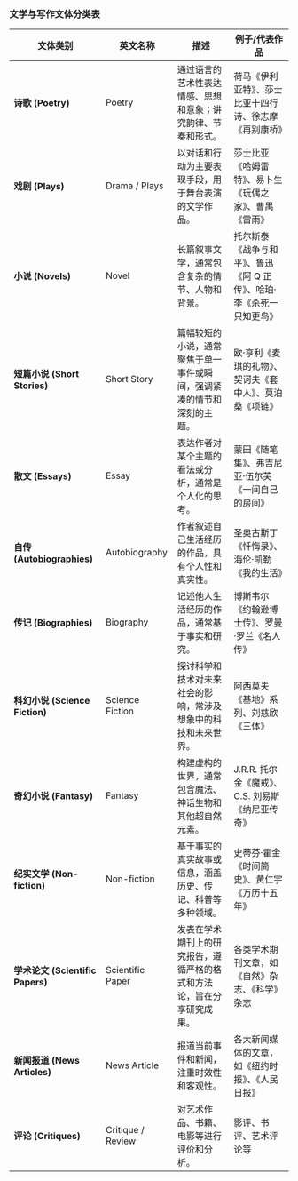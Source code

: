 ### 文学与写作文体分类表

| 文体类别                         | 英文名称          | 描述                                                                   | 例子/代表作品                                                        |
| -------------------------------- | ----------------- | ---------------------------------------------------------------------- | -------------------------------------------------------------------- |
| **诗歌 (Poetry)**                | Poetry            | 通过语言的艺术性表达情感、思想和意象；讲究韵律、节奏和形式。           | 荷马《伊利亚特》、莎士比亚十四行诗、徐志摩《再别康桥》               |
| **戏剧 (Plays)**                 | Drama / Plays     | 以对话和行动为主要表现手段，用于舞台表演的文学作品。                   | 莎士比亚《哈姆雷特》、易卜生《玩偶之家》、曹禺《雷雨》               |
| **小说 (Novels)**                | Novel             | 长篇叙事文学，通常包含复杂的情节、人物和背景。                         | 托尔斯泰《战争与和平》、鲁迅《阿 Q 正传》、哈珀·李《杀死一只知更鸟》 |
| **短篇小说 (Short Stories)**     | Short Story       | 篇幅较短的小说，通常聚焦于单一事件或瞬间，强调紧凑的情节和深刻的主题。 | 欧·亨利《麦琪的礼物》、契诃夫《套中人》、莫泊桑《项链》              |
| **散文 (Essays)**                | Essay             | 表达作者对某个主题的看法或分析，通常是个人化的思考。                   | 蒙田《随笔集》、弗吉尼亚·伍尔芙《一间自己的房间》                    |
| **自传 (Autobiographies)**       | Autobiography     | 作者叙述自己生活经历的作品，具有个人性和真实性。                       | 圣奥古斯丁《忏悔录》、海伦·凯勒《我的生活》                          |
| **传记 (Biographies)**           | Biography         | 记述他人生活经历的作品，通常基于事实和研究。                           | 博斯韦尔《约翰逊博士传》、罗曼·罗兰《名人传》                        |
| **科幻小说 (Science Fiction)**   | Science Fiction   | 探讨科学和技术对未来社会的影响，常涉及想象中的科技和未来世界。         | 阿西莫夫《基地》系列、刘慈欣《三体》                                 |
| **奇幻小说 (Fantasy)**           | Fantasy           | 构建虚构的世界，通常包含魔法、神话生物和其他超自然元素。               | J.R.R. 托尔金《魔戒》、C.S. 刘易斯《纳尼亚传奇》                     |
| **纪实文学 (Non-fiction)**       | Non-fiction       | 基于事实的真实故事或信息，涵盖历史、传记、科普等多种领域。             | 史蒂芬·霍金《时间简史》、黄仁宇《万历十五年》                        |
| **学术论文 (Scientific Papers)** | Scientific Paper  | 发表在学术期刊上的研究报告，遵循严格的格式和方法论，旨在分享研究成果。 | 各类学术期刊文章，如《自然》杂志、《科学》杂志                       |
| **新闻报道 (News Articles)**     | News Article      | 报道当前事件和新闻，注重时效性和客观性。                               | 各大新闻媒体的文章，如《纽约时报》、《人民日报》                     |
| **评论 (Critiques)**             | Critique / Review | 对艺术作品、书籍、电影等进行评价和分析。                               | 影评、书评、艺术评论等                                               |
